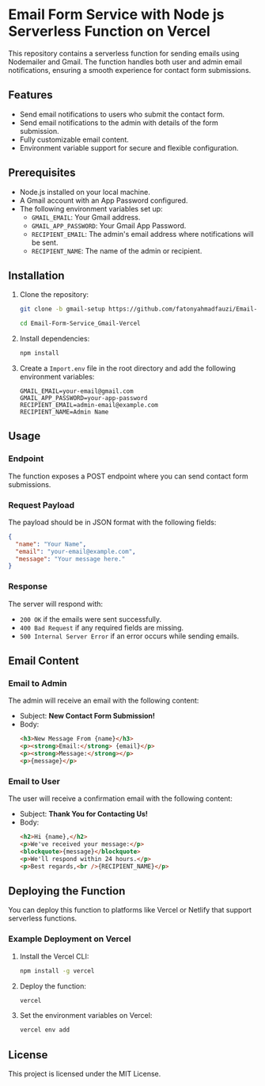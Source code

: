 # Email Form Service with Node js Serverless Function on Vercel

This repository contains a serverless function for sending emails using Nodemailer and Gmail. The function handles both user and admin email notifications, ensuring a smooth experience for contact form submissions.

## Features

- Send email notifications to users who submit the contact form.
- Send email notifications to the admin with details of the form submission.
- Fully customizable email content.
- Environment variable support for secure and flexible configuration.

## Prerequisites

- Node.js installed on your local machine.
- A Gmail account with an App Password configured.
- The following environment variables set up:
  - `GMAIL_EMAIL`: Your Gmail address.
  - `GMAIL_APP_PASSWORD`: Your Gmail App Password.
  - `RECIPIENT_EMAIL`: The admin's email address where notifications will be sent.
  - `RECIPIENT_NAME`: The name of the admin or recipient.

## Installation

1. Clone the repository:

   ```bash
   git clone -b gmail-setup https://github.com/fatonyahmadfauzi/Email-Form-Service.git Email-Form-Service_Gmail-Vercel

   cd Email-Form-Service_Gmail-Vercel
   ```

2. Install dependencies:

   ```bash
   npm install
   ```

3. Create a `Import.env` file in the root directory and add the following environment variables:
   ```env
   GMAIL_EMAIL=your-email@gmail.com
   GMAIL_APP_PASSWORD=your-app-password
   RECIPIENT_EMAIL=admin-email@example.com
   RECIPIENT_NAME=Admin Name
   ```

## Usage

### Endpoint

The function exposes a POST endpoint where you can send contact form submissions.

### Request Payload

The payload should be in JSON format with the following fields:

```json
{
  "name": "Your Name",
  "email": "your-email@example.com",
  "message": "Your message here."
}
```

### Response

The server will respond with:

- `200 OK` if the emails were sent successfully.
- `400 Bad Request` if any required fields are missing.
- `500 Internal Server Error` if an error occurs while sending emails.

## Email Content

### Email to Admin

The admin will receive an email with the following content:

- Subject: **New Contact Form Submission!**
- Body:
  ```html
  <h3>New Message From {name}</h3>
  <p><strong>Email:</strong> {email}</p>
  <p><strong>Message:</strong></p>
  <p>{message}</p>
  ```

### Email to User

The user will receive a confirmation email with the following content:

- Subject: **Thank You for Contacting Us!**
- Body:
  ```html
  <h2>Hi {name},</h2>
  <p>We've received your message:</p>
  <blockquote>{message}</blockquote>
  <p>We'll respond within 24 hours.</p>
  <p>Best regards,<br />{RECIPIENT_NAME}</p>
  ```

## Deploying the Function

You can deploy this function to platforms like Vercel or Netlify that support serverless functions.

### Example Deployment on Vercel

1. Install the Vercel CLI:

   ```bash
   npm install -g vercel
   ```

2. Deploy the function:

   ```bash
   vercel
   ```

3. Set the environment variables on Vercel:
   ```bash
   vercel env add
   ```

## License

This project is licensed under the MIT License.
